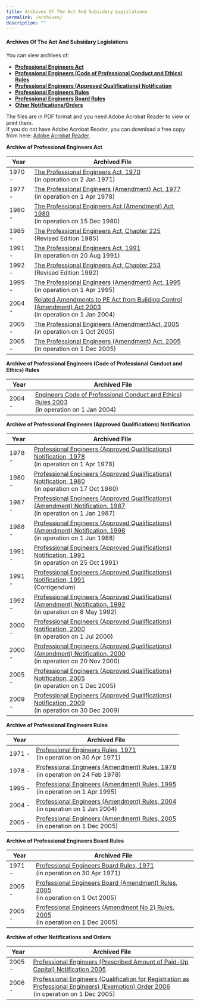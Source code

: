 ```yaml
---
title: Archives Of The Act And Subsidary Legislations
permalink: /archives/
description: ""
---
```

#### Archives Of The Act And Subsidary Legislations

You can view archives of:  

*   [**Professional Engineers Act**](https://www.peb.gov.sg/archive.aspx#PEAct)
*   [**Professional Engineers (Code of Professional Conduct and Ethics) Rules**](https://www.peb.gov.sg/archive.aspx#Code)
*   [**Professional Engineers (Approved Qualifications) Notification**](https://www.peb.gov.sg/archive.aspx#Notification)
*   [**Professional Engineers Rules**](https://www.peb.gov.sg/archive.aspx#PERules)
*   [**Professional Engineers Board Rules**](https://www.peb.gov.sg/archive.aspx#PEBoardRules)
*   [**Other Notifications/Orders**](https://www.peb.gov.sg/archive.aspx#OtherOrders)

The files are in PDF format and you need Adobe Acrobat Reader to view or print them. <br>
If you do not have Adobe Acrobat Reader, you can download a free copy from here: [Adobe Acrobat Reader](http://get.adobe.com/reader/).

**Archive of Professional Engineers Act**

| Year | Archived File  |
| -------- | -------- |
| 1970 -|  [The Professional Engineers Act, 1970](/files/Archives/peact70.pdf) <br>(in operation on 2 Jan 1971)|
| 1977 -|  [The Professional Engineers (Amendment) Act, 1977](/files/Archives/peact77.pdf) <br>(in operation on 1 Apr 1978)|
| 1980 -|  [The Professional Engineers Act (Amendment) Act, 1980](/files/Archives/peact80.pdf) <br>(in operation on 15 Dec 1980)|
| 1985 -|  [The Professional Engineers Act, Chapter 225](/files/Archives/peact85.pdf) <br>(Revised Edition 1985)|
| 1991 -|  [The Professional Engineers Act, 1991](/files/Archives/peact91.pdf) <br>(in operation on 20 Aug 1991)|
| 1992 -|  [The Professional Engineers Act, Chapter 253](/files/Archives/peact92.pdf) <br>(Revised Edition 1992)|
| 1995 -|  [The Professional Engineers (Amendment) Act, 1995](/files/Archives/peact95.pdf) <br>(in operation on 1 Apr 1995)|
| 2004 -|  [Related Amendments to PE Act from Building Control (Amendment) Act 2003](/files/Archives/peact04.pdf) <br>(in operation on 1 Jan 2004)|
| 2005 -|  [The Professional Engineers (Amendment)Act, 2005](/files/Archives/peact05.pdf) <br>(in operation on 1 Oct 2005)|
| 2005 -|  [The Professional Engineers (Amendment) Act, 2005](/files/Archives/peact05a.pdf) <br>(in operation on 1 Dec 2005)|


**Archive of Professional Engineers (Code of Professional Conduct and Ethics) Rules**

| Year | Archived File  |
| -------- | -------- |
| 2004 -|  [Engineers Code of Professional Conduct and Ethics) Rules 2003](https://www.peb.gov.sg/Archive/pecode04.pdf) <br>(in operation on 1 Jan 2004)|


**Archive of Professional Engineers (Approved Qualifications) Notification**

| Year | Archived File  |
| -------- | -------- |
| 1978 -| [Professional Engineers (Approved Qualifications) Notification, 1978](https://www.peb.gov.sg/Archive/penotif78.pdf) <br>(in operation on 1 Apr 1978)|
| 1980 -| [Professional Engineers (Approved Qualifications) Notification, 1980](https://www.peb.gov.sg/Archive/penotif80.pdf) <br>(in operation on 17 Oct 1980)|
| 1987 -| [Professional Engineers (Approved Qualifications) (Amendment) Notification, 1987](https://www.peb.gov.sg/Archive/penotif87.pdf) <br>(in operation on 1 Jan 1987)|
| 1988 -| [Professional Engineers (Approved Qualifications) (Amendment) Notification, 1998](https://www.peb.gov.sg/Archive/penotif88.pdf) <br>(in operation on 1 Jun 1988)|
| 1991 -| [Professional Engineers (Approved Qualifications) Notification, 1991](https://www.peb.gov.sg/Archive/penotif91.pdf) <br>(in operation on 25 Oct 1991)|
| 1991 -| [Professional Engineers (Approved Qualifications) Notification, 1991](https://www.peb.gov.sg/Archive/penotif91c.pdf) <br>(Corrigendum)|
| 1992 -| [Professional Engineers (Approved Qualifications) (Amendment) Notification, 1992](https://www.peb.gov.sg/Archive/penotif92.pdf) <br>(in operation on 8 May 1992)|
| 2000 -| [Professional Engineers (Approved Qualifications) Notification, 2000](https://www.peb.gov.sg/Archive/pen00.pdf) <br>(in operation on 1 Jul 2000)|
| 2000 -| [Professional Engineers (Approved Qualifications) (Amendment) Notification, 2000](https://www.peb.gov.sg/Archive/pen00a.pdf) <br>(in operation on 20 Nov 2000)|
| 2005 -| [Professional Engineers (Approved Qualifications) Notification, 2005](https://www.peb.gov.sg/Archive/pen05.pdf) <br>(in operation on 1 Dec 2005)|
| 2009 -| [Professional Engineers (Approved Qualifications) Notification, 2009](https://www.peb.gov.sg/Archive/pen09.pdf) <br>(in operation on 30 Dec 2009)|


**Archive of Professional Engineers Rules**

| Year | Archived File  |
| -------- | -------- |
| 1971 -|  [Professional Engineers Rules, 1971](https://www.peb.gov.sg/Archive/perule71.pdf) <br>(in operation on 30 Apr 1971)|
| 1978 -|  [Professional Engineers (Amendment) Rules, 1978](https://www.peb.gov.sg/Archive/perule71a.pdf) <br>(in operation on 24 Feb 1978)|
| 1995 -|  [Professional Engineers (Amendment) Rules, 1995](https://www.peb.gov.sg/Archive/perule95.pdf) <br>(in operation on 1 Apr 1995)|
| 2004 -|  [Professional Engineers (Amendment) Rules, 2004](https://www.peb.gov.sg/Archive/perules04.pdf) <br>(in operation on 1 Jan 2004)|
| 2005 -|  [Professional Engineers (Amendment) Rules, 2005](https://www.peb.gov.sg/Archive/perules05.pdf) <br>(in operation on 1 Dec 2005)|


**Archive of Professional Engineers Board Rules**

| Year | Archived File  |
| -------- | -------- |
| 1971 -|  [Professional Engineers Board Rules, 1971](https://www.peb.gov.sg/Archive/pebrule71.pdf) <br>(in operation on 30 Apr 1971)|
| 2005 -|  [Professional Engineers Board (Amendment) Rules, 2005](https://www.peb.gov.sg/Archive/pebrule05.pdf) <br>(in operation on 1 Oct 2005)|
| 2005 -|  [Professional Engineers (Amendment No 2) Rules, 2005](https://www.peb.gov.sg/Archive/pebrule05a.pdf) <br>(in operation on 1 Dec 2005)|


**Archive of other Notifications and Orders**

| Year | Archived File  |
| -------- | -------- |
| 2005 -|  [Professional Engineers (Prescribed Amount of Paid-Up Capital) Notification 2005](https://www.peb.gov.sg/Archive/paid-up.pdf)|
| 2006 -|  [Professional Engineers (Qualification for Registration as Professional Engineers) (Exemption) Order 2006](https://www.peb.gov.sg/Archive/exempt-ord.pdf) <br>(in operation on 1 Dec 2005)|